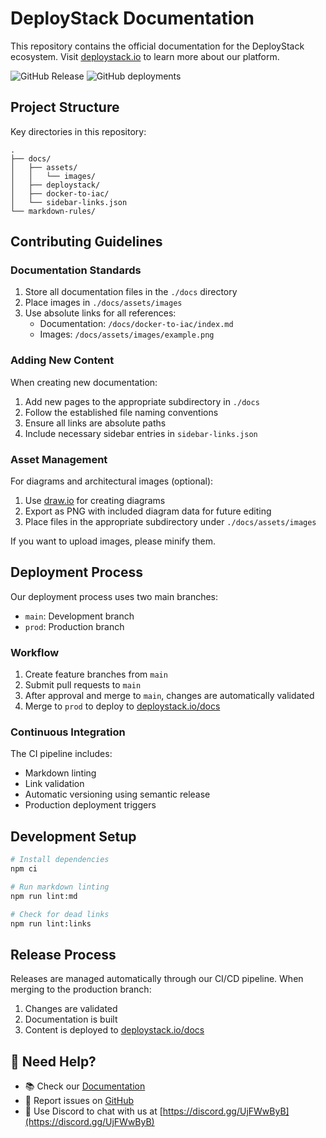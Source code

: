 # DeployStack Documentation

This repository contains the official documentation for the DeployStack ecosystem. Visit [deploystack.io](https://deploystack.io) to learn more about our platform.

![GitHub Release](https://img.shields.io/github/v/release/deploystackio/documentation)
![GitHub deployments](https://img.shields.io/github/deployments/deploystackio/documentation/Production?label=Production)

## Project Structure

Key directories in this repository:

```text
.
├── docs/
│   ├── assets/
│   │   └── images/
│   ├── deploystack/
│   ├── docker-to-iac/
│   └── sidebar-links.json
└── markdown-rules/
```

## Contributing Guidelines

### Documentation Standards

1. Store all documentation files in the `./docs` directory
2. Place images in `./docs/assets/images`
3. Use absolute links for all references:
   - Documentation: `/docs/docker-to-iac/index.md`
   - Images: `/docs/assets/images/example.png`

### Adding New Content

When creating new documentation:

1. Add new pages to the appropriate subdirectory in `./docs`
2. Follow the established file naming conventions
3. Ensure all links are absolute paths
4. Include necessary sidebar entries in `sidebar-links.json`

### Asset Management

For diagrams and architectural images (optional):

1. Use [draw.io](https://app.diagrams.net/) for creating diagrams
2. Export as PNG with included diagram data for future editing
3. Place files in the appropriate subdirectory under `./docs/assets/images`

If you want to upload images, please minify them.

## Deployment Process

Our deployment process uses two main branches:

- `main`: Development branch
- `prod`: Production branch

### Workflow

1. Create feature branches from `main`
2. Submit pull requests to `main`
3. After approval and merge to `main`, changes are automatically validated
4. Merge to `prod` to deploy to [deploystack.io/docs](https://deploystack.io/docs)

### Continuous Integration

The CI pipeline includes:

- Markdown linting
- Link validation
- Automatic versioning using semantic release
- Production deployment triggers

## Development Setup

```bash
# Install dependencies
npm ci

# Run markdown linting
npm run lint:md

# Check for dead links
npm run lint:links
```

## Release Process

Releases are managed automatically through our CI/CD pipeline. When merging to the production branch:

1. Changes are validated
2. Documentation is built
3. Content is deployed to [deploystack.io/docs](https://deploystack.io/docs)

## 💬 Need Help?

- 📚 Check our [Documentation](https://deploystack.io/docs)
- 🎯 Report issues on [GitHub](https://github.com/deploystackio/documentation/issues)
- 📧 Use Discord to chat with us at [https://discord.gg/UjFWwByB](https://discord.gg/UjFWwByB)
